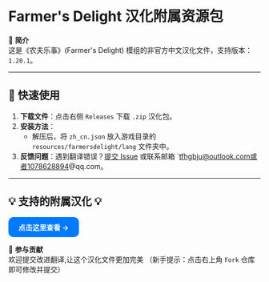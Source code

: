 # Farmer's Delight 汉化附属资源包

📖 **简介**  
这是《农夫乐事》(Farmer's Delight) 模组的非官方中文汉化文件，支持版本：`1.20.1`。  

---

## 🚀 快速使用
1. **下载文件**：点击右侧 `Releases` 下载 `.zip` 汉化包。  
2. **安装方法**：  
   - 解压后，将 `zh_cn.json` 放入游戏目录的 `resources/farmersdelight/lang` 文件夹中。  
3. **反馈问题**：遇到翻译错误？[提交 Issue](https://github.com/mexiaosqwq/farmers-delight-zh-addon/issues) 或联系邮箱 `tfhgbju@outlook.com或者1078628894@qq.com。

---

## 💡 支持的附属汉化 💡
<!-- 蓝色按钮 -->
   <a href="./doc" style="
       display: inline-block;
       padding: 10px 20px;
       background-color: #007bff;
       color: white;
       text-decoration: none;
       border-radius: 10px;
       font-weight: bold;
   ">
         点击这里查看 →
   </a>

  

🙌 **参与贡献**  
欢迎提交改进翻译,让这个汉化文件更加完美
（新手提示：点击右上角 `Fork` 仓库即可修改并提交）
